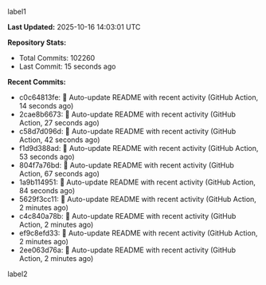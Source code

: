 
label1 
<!-- ACTIVITY_START -->
**Last Updated:** 2025-10-16 14:03:01 UTC

**Repository Stats:**
- Total Commits: 102260
- Last Commit: 15 seconds ago

**Recent Commits:**
- c0c64813fe: 🤖 Auto-update README with recent activity (GitHub Action, 14 seconds ago)
- 2cae8b6673: 🤖 Auto-update README with recent activity (GitHub Action, 27 seconds ago)
- c58d7d096d: 🤖 Auto-update README with recent activity (GitHub Action, 42 seconds ago)
- f1d9d388ad: 🤖 Auto-update README with recent activity (GitHub Action, 53 seconds ago)
- 804f7a76bd: 🤖 Auto-update README with recent activity (GitHub Action, 67 seconds ago)
- 1a9b114951: 🤖 Auto-update README with recent activity (GitHub Action, 84 seconds ago)
- 5629f3cc11: 🤖 Auto-update README with recent activity (GitHub Action, 2 minutes ago)
- c4c840a78b: 🤖 Auto-update README with recent activity (GitHub Action, 2 minutes ago)
- ef9c8efd33: 🤖 Auto-update README with recent activity (GitHub Action, 2 minutes ago)
- 2ee063d76a: 🤖 Auto-update README with recent activity (GitHub Action, 2 minutes ago)
<!-- ACTIVITY_END -->

label2
